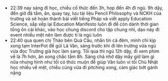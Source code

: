 - 22:39 nay sáng đi học, chiều cố thức đến 3h, họp đến 4h đi ngủ. 9h dậy, đến giờ đã tắm, ăn, quay tay, lưu tài liệu Pencil Philosophy và NCKH của trường và sẽ hoàn thành bài viết tiếng Pháp và viết apply Education Science, sắp xếp lại Education Manifesto luôn đi để còn dành thời gian tổng ôn cái khác, vào học chung discord cho tập chung nhỉ, dạo này đi event nhiều mệt nên làm được tí là ngủ luôn
- 22:40 qua quen chị Thảo bên Quả Cầu, nhắn tin cả đêm, mình chỉ kịp xong tạm InterPot để gửi Lã Vân, sáng trước khi đi lên trường vừa ngủ vừa đọc Trưởng giả học làm sang. Tối qua thì ngủ 12h dậy, đi xem phim về là 7h hơn, ăn xong chắc tầm 8h. Sáng chả nhớ dậy mấy giờ làm gì nữa nhưng hình như tối có thức muộn để giúp Vân luôn vì tối Chủ Nhật học nhiều về mệt, chiều cũng vừa đi pitching xong, cảm giác bớt gánh nặng
